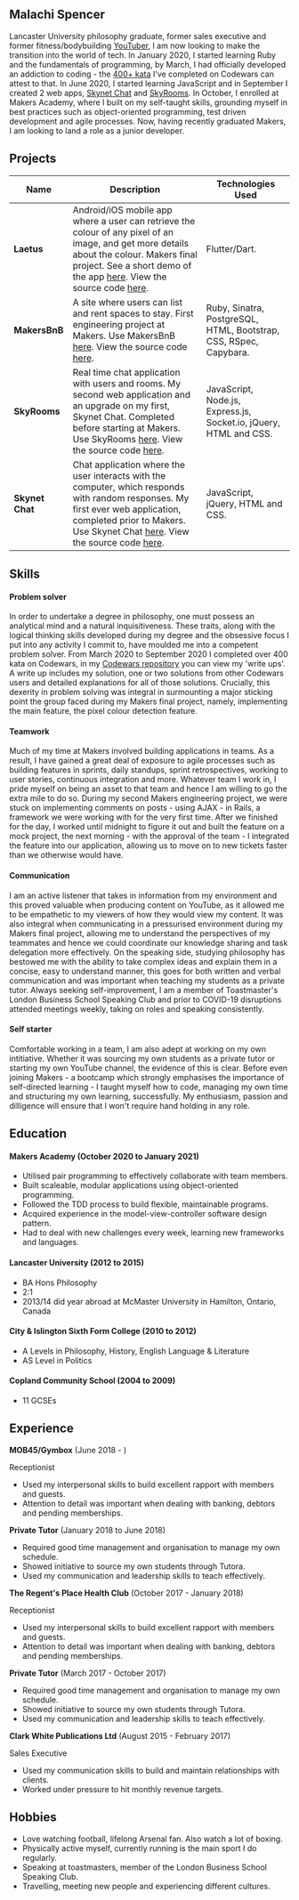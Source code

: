## Malachi Spencer

Lancaster University philosophy graduate, former sales executive and former fitness/bodybuilding [YouTuber](https://www.youtube.com/hypertrophyofficial), I am now looking to make the transition into the world of tech. In January 2020, I started learning Ruby and the fundamentals of programming, by March, I had officially developed an addiction to coding - the [400+ kata](https://www.codewars.com/users/mjsspencer) I've completed on Codewars can attest to that. In June 2020, I started learning JavaScript and in September I created 2 web apps, [Skynet Chat](https://skynet-chat.herokuapp.com) and [SkyRooms](https://skyrooms-ms.herokuapp.com). In October, I enrolled at Makers Academy, where I built on my self-taught skills, grounding myself in best practices such as object-oriented programming, test driven development and agile processes. Now, having recently graduated Makers, I am looking to land a role as a junior developer.

## Projects

| Name                         | Description       | Technologies Used | 
| ---------------------------- | ----------------- | ----------------- |
| **Laetus** | Android/iOS mobile app where a user can retrieve the colour of any pixel of an image, and get more details about the colour. Makers final project. See a short demo of the app [here](https://www.youtube.com/watch?v=C5DurMEqJ-Q&feature=youtu.be&ab_channel=AdamG). View the source code [here](https://github.com/malachispencer/laetus). | Flutter/Dart. |
| **MakersBnB** | A site where users can list and rent spaces to stay. First engineering project at Makers. Use MakersBnB [here](https://makersbnb-ms.herokuapp.com/). View the source code [here](https://github.com/malachispencer/makers-bnb). | Ruby, Sinatra, PostgreSQL, HTML, Bootstrap, CSS, RSpec, Capybara. |
| **SkyRooms** | Real time chat application with users and rooms. My second web application and an upgrade on my first, Skynet Chat. Completed before starting at Makers. Use SkyRooms [here](https://skyrooms-ms.herokuapp.com). View the source code [here](https://github.com/malachispencer/skyrooms). | JavaScript, Node.js, Express.js, Socket.io, jQuery, HTML and CSS. |
| **Skynet Chat** | Chat application where the user interacts with the computer, which responds with random responses. My first ever web application, completed prior to Makers. Use Skynet Chat [here](https://skynet-chat.herokuapp.com). View the source code [here](https://github.com/malachispencer/skynet-chat). | JavaScript, jQuery, HTML and CSS. |

## Skills

#### Problem solver

In order to undertake a degree in philosophy, one must possess an analytical mind and a natural inquisitiveness. These traits, along with the logical thinking skills developed during my degree and the obsessive focus I put into any activity I commit to, have moulded me into a competent problem solver. From March 2020 to September 2020 I completed over 400 kata on Codewars, in my [Codewars repository](https://github.com/malachispencer/codewars) you can view my 'write ups'. A write up includes my solution, one or two solutions from other Codewars users and detailed explanations for all of those solutions. Crucially, this dexerity in problem solving was integral in surmounting a major sticking point the group faced during my Makers final project, namely, implementing the main feature, the pixel colour detection feature.

#### Teamwork

Much of my time at Makers involved building applications in teams. As a result, I have gained a great deal of exposure to agile processes such as building features in sprints, daily standups, sprint retrospectives, working to user stories, continuous integration and more. Whatever team I work in, I pride myself on being an asset to that team and hence I am willing to go the extra mile to do so. During my second Makers engineering project, we were stuck on implementing comments on posts - using AJAX - in Rails, a framework we were working with for the very first time. After we finished for the day, I worked until midnight to figure it out and built the feature on a mock project, the next morning - with the approval of the team - I integrated the feature into our application, allowing us to move on to new tickets faster than we otherwise would have.

#### Communication

I am an active listener that takes in information from my environment and this proved valuable when producing content on YouTube, as it allowed me to be empathetic to my viewers of how they would view my content. It was also integral when communicating in a pressurised environment during my Makers final project, allowing me to understand the perspectives of my teammates and hence we could coordinate our knowledge sharing and task delegation more effectively. On the speaking side, studying philosophy has bestowed me with the ability to take complex ideas and explain them in a concise, easy to understand manner, this goes for both written and verbal communication and was important when teaching my students as a private tutor. Always seeking self-improvement, I am a member of Toastmaster's London Business School Speaking Club and prior to COVID-19 disruptions attended meetings weekly, taking on roles and speaking consistently.

#### Self starter

Comfortable working in a team, I am also adept at working on my own intitiative. Whether it was sourcing my own students as a private tutor or starting my own YouTube channel, the evidence of this is clear. Before even joining Makers - a bootcamp which strongly emphasises the importance of self-directed learning - I taught myself how to code, managing my own time and structuring my own learning, successfully. My enthusiasm, passion and dilligence will ensure that I won't require hand holding in any role. 

## Education

#### Makers Academy (October 2020 to January 2021)

- Utilised pair programming to effectively collaborate with team members.
- Built scaleable, modular applications using object-oriented programming.
- Followed the TDD process to build flexible, maintainable programs.
- Acquired experience in the model-view-controller software design pattern.
- Had to deal with new challenges every week, learning new frameworks and languages.

#### Lancaster University (2012 to 2015)

- BA Hons Philosophy
- 2:1
- 2013/14 did year abroad at McMaster University in Hamilton, Ontario, Canada

#### City & Islington Sixth Form College (2010 to 2012)

- A Levels in Philosophy, History, English Language & Literature
- AS Level in Politics

#### Copland Community School (2004 to 2009)

- 11 GCSEs

## Experience

**MOB45/Gymbox** (June 2018 - )

Receptionist

- Used my interpersonal skills to build excellent rapport with members and guests.
- Attention to detail was important when dealing with banking, debtors and pending memberships.

**Private Tutor** (January 2018 to June 2018)

- Required good time management and organisation to manage my own schedule.
- Showed initiative to source my own students through Tutora.
- Used my communication and leadership skills to teach effectively.

**The Regent's Place Health Club** (October 2017 - January 2018)

Receptionist

- Used my interpersonal skills to build excellent rapport with members and guests.
- Attention to detail was important when dealing with banking, debtors and pending memberships.

**Private Tutor** (March 2017 - October 2017)

- Required good time management and organisation to manage my own schedule.
- Showed initiative to source my own students through Tutora.
- Used my communication and leadership skills to teach effectively.

**Clark White Publications Ltd** (August 2015 - February 2017)

Sales Executive

- Used my communication skills to build and maintain relationships with clients.
- Worked under pressure to hit monthly revenue targets.

## Hobbies

- Love watching football, lifelong Arsenal fan. Also watch a lot of boxing.
- Physically active myself, currently running is the main sport I do regularly.
- Speaking at toastmasters, member of the London Business School Speaking Club.
- Travelling, meeting new people and experiencing different cultures.
